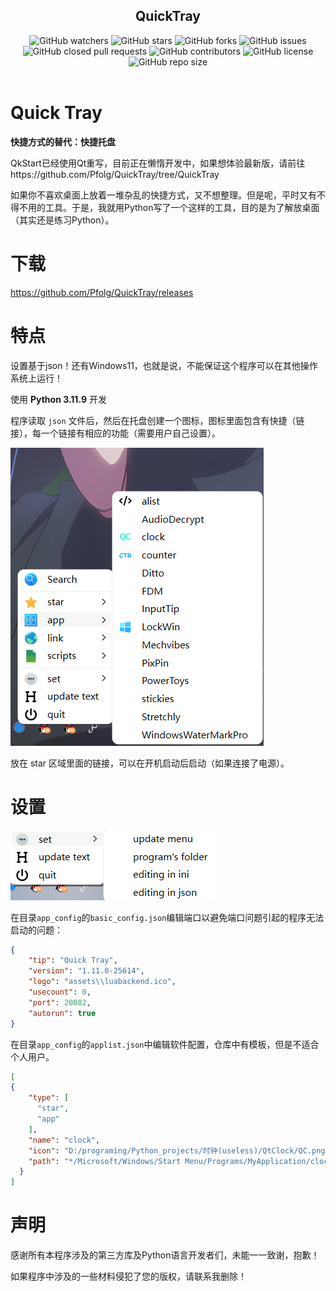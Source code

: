<div align="center">
  <h2>QuickTray</h3>

<img style="display: inline-block;" src="https://img.shields.io/github/watchers/Pfolg/QuickTray" alt="GitHub watchers" />
  <a href="https://github.com/Pfolg/QuickTray/stargazers"><img style="display: inline-block;" src="https://img.shields.io/github/stars/Pfolg/QuickTray" alt="GitHub stars" /></a>
  <a href="https://github.com/Pfolg/QuickTray/network"><img style="display: inline-block;" src="https://img.shields.io/github/forks/Pfolg/QuickTray" alt="GitHub forks" /></a>
  <a href="https://github.com/Pfolg/QuickTray/issues"><img style="display: inline-block;" src="https://img.shields.io/github/issues/Pfolg/QuickTray" alt="GitHub issues" /></a>
  <a href="https://github.com/Pfolg/QuickTray/pulls"><img style="display: inline-block;" src="https://img.shields.io/github/issues-pr-closed-raw/Pfolg/QuickTray" alt="GitHub closed pull requests" /></a>
  <img style="display: inline-block;" src="https://img.shields.io/github/contributors/Pfolg/QuickTray" alt="GitHub contributors" />
  <a href="https://github.com/Pfolg/QuickTray/blob/main/LICENSE"><img style="display: inline-block;" src="https://img.shields.io/github/license/Pfolg/QuickTray" alt="GitHub license" /></a>
  <img style="display: inline-block;" src="https://img.shields.io/github/repo-size/Pfolg/QuickTray" alt="GitHub repo size" />
</div>

<br>

<!-- ![Anurag's GitHub stats](https://github-readme-stats.vercel.app/api?username=Pfolg&show_icons=true&theme=vue)


[![Top Langs](https://github-readme-stats.vercel.app/api/top-langs/?username=Pfolg)](https://github.com/anuraghazra/github-readme-stats) -->

# Quick Tray

**快捷方式的替代：快捷托盘**

QkStart已经使用Qt重写，目前正在懒惰开发中，如果想体验最新版，请前往https://github.com/Pfolg/QuickTray/tree/QuickTray


如果你不喜欢桌面上放着一堆杂乱的快捷方式，又不想整理。但是呢，平时又有不得不用的工具。于是，我就用Python写了一个这样的工具，目的是为了解放桌面（其实还是练习Python）。

# 下载

https://github.com/Pfolg/QuickTray/releases



# 特点

设置基于json！还有Windows11，也就是说，不能保证这个程序可以在其他操作系统上运行！

使用 **Python 3.11.9** 开发

程序读取 `json` 文件后，然后在托盘创建一个图标，图标里面包含有快捷（链接），每一个链接有相应的功能（需要用户自己设置）。

![alt text](/assets/image.png)

放在 star 区域里面的链接，可以在开机启动后启动（如果连接了电源）。

# 设置

![alt text](/assets/image-1.png)

在目录`app_config`的`basic_config.json`编辑端口以避免端口问题引起的程序无法启动的问题：
```json
{
    "tip": "Quick Tray",
    "version": "1.11.0-25614",
    "logo": "assets\\luabackend.ico",
    "usecount": 0,
    "port": 20082,
    "autorun": true
}
```
在目录`app_config`的`applist.json`中编辑软件配置，仓库中有模板，但是不适合个人用户。
```json
[
{
    "type": [
      "star",
      "app"
    ],
    "name": "clock",
    "icon": "D:/programing/Python_projects/时钟(useless)/QtClock/QC.png",
    "path": "*/Microsoft/Windows/Start Menu/Programs/MyApplication/clock.lnk"
  }
]
```
# 声明

感谢所有本程序涉及的第三方库及Python语言开发者们，未能一一致谢，抱歉！

如果程序中涉及的一些材料侵犯了您的版权，请联系我删除！
